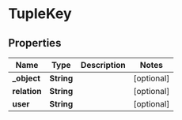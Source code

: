 

# TupleKey


## Properties

| Name | Type | Description | Notes |
|------------ | ------------- | ------------- | -------------|
|**_object** | **String** |  |  [optional] |
|**relation** | **String** |  |  [optional] |
|**user** | **String** |  |  [optional] |



